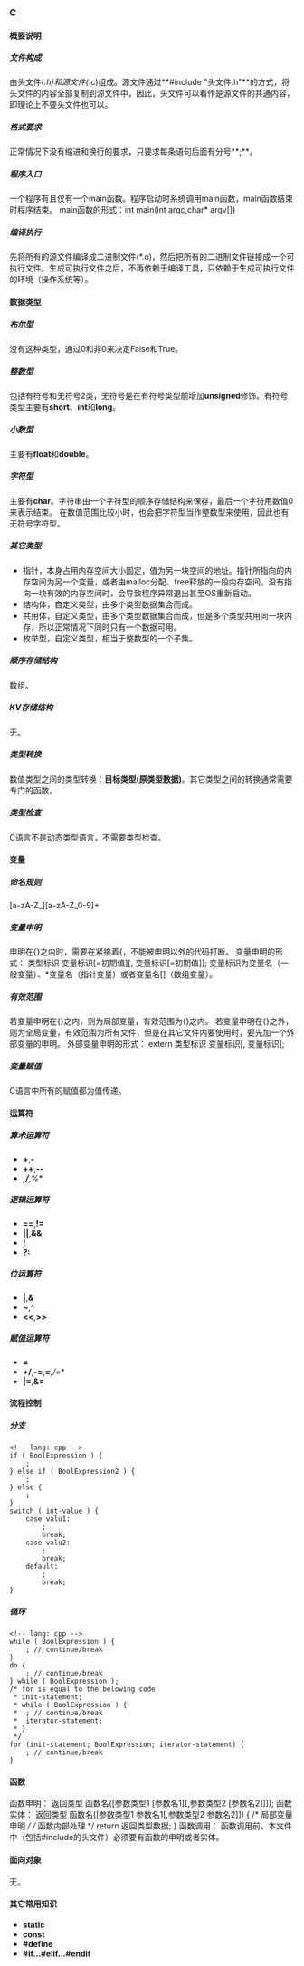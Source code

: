 ### C
#### 概要说明
##### 文件构成
由头文件(*.h)和源文件(*.c)组成。源文件通过**#include "头文件.h"**的方式，将头文件的内容全部复制到源文件中，因此，头文件可以看作是源文件的共通内容，即理论上不要头文件也可以。
##### 格式要求
正常情况下没有缩进和换行的要求，只要求每条语句后面有分号**;**。
##### 程序入口
一个程序有且仅有一个main函数。程序启动时系统调用main函数，main函数结束时程序结束。
main函数的形式：int main(int argc,char* argv[])
##### 编译执行
先将所有的源文件编译成二进制文件(*.o)，然后把所有的二进制文件链接成一个可执行文件。生成可执行文件之后，不再依赖于编译工具，只依赖于生成可执行文件的环境（操作系统等）。
#### 数据类型
##### 布尔型
没有这种类型，通过0和非0来决定False和True。
##### 整数型
包括有符号和无符号2类，无符号是在有符号类型前增加**unsigned**修饰。有符号类型主要有**short**、**int**和**long**。
##### 小数型
主要有**float**和**double**。
##### 字符型
主要有**char**。字符串由一个字符型的顺序存储结构来保存，最后一个字符用数值0来表示结束。
在数值范围比较小时，也会把字符型当作整数型来使用，因此也有无符号字符型。
##### 其它类型
- 指针，本身占用内存空间大小固定，值为另一块空间的地址。指针所指向的内存空间为另一个变量，或者由malloc分配、free释放的一段内存空间。没有指向一块有效的内存空间时，会导致程序异常退出甚至OS重新启动。
- 结构体，自定义类型，由多个类型数据集合而成。
- 共用体，自定义类型，由多个类型数据集合而成，但是多个类型共用同一块内存，所以正常情况下同时只有一个数据可用。
- 枚举型，自定义类型，相当于整数型的一个子集。
##### 顺序存储结构
数组。
##### KV存储结构
无。
##### 类型转换
数值类型之间的类型转换：**目标类型(原类型数据)**。其它类型之间的转换通常需要专门的函数。
##### 类型检查
C语言不是动态类型语言，不需要类型检查。
#### 变量
##### 命名规则
\[a-zA-Z_\]\[a-zA-Z_0-9\]+
##### 变量申明
申明在{}之内时，需要在紧接着{，不能被申明以外的代码打断。
变量申明的形式：
类型标识 变量标识\[=初期值\]\[, 变量标识\[=初期值\]\];
变量标识为变量名（一般变量）、*变量名（指针变量）或者变量名\[\]（数组变量）。
##### 有效范围
若变量申明在{}之内，则为局部变量，有效范围为{}之内。
若变量申明在{}之外，则为全局变量，有效范围为所有文件，但是在其它文件内要使用时，要先加一个外部变量的申明。
外部变量申明的形式：
extern 类型标识 变量标识\[, 变量标识\];
##### 变量赋值
C语言中所有的赋值都为值传递。
#### 运算符
##### 算术运算符
- **+**,**-**
- **++**,**--**
- *****,**/**,**%**
##### 逻辑运算符
- **==**,**!=**
- **||**,**&&**
- **!**
- **?:**
##### 位运算符
- **|**,**&**
- **~**,**^**
- **<<**,**>>**
##### 赋值运算符
- **=**
- **+/**,**-=**,***=**,**/=**
- **|=**,**&=**
#### 流程控制
##### 分支
	<!-- lang: cpp -->
	if ( BoolExpression ) {
		;
	} else if ( BoolExpression2 ) {
		;
	} else {
		;
	}
	switch ( int-value ) {
		case valu1:
			;
			break;
		case valu2:
			;
			break;
		default:
			;
			break;
	}
##### 循环
	<!-- lang: cpp -->
	while ( BoolExpression ) {
		; // continue/break
	}
	do {
		; // continue/break
	} while ( BoolExpression );
	/* for is equal to the belowing code
	 * init-statement;
	 * while ( BoolExpression ) {
	 * 	; // continue/break
	 * 	iterator-statement;
	 * }
	 */
	for (init-statement; BoolExpression; iterator-statement) {
		; // continue/break
	}
#### 函数
函数申明：
返回类型 函数名(\[参数类型1 \[参数名1\]\[,参数类型2 \[参数名2\]\]\]);
函数实体：
返回类型 函数名(\[参数类型1 参数名1\[,参数类型2 参数名2\]\])
{
	/* 局部变量申明 */
	/* 函数内部处理 */
	return 返回类型数据;
}
函数调用：
函数调用前，本文件中（包括#include的头文件）必须要有函数的申明或者实体。
#### 面向对象
无。
#### 其它常用知识
- **static**
- **const**
- **#define**
- **#if...#elif...#endif**
